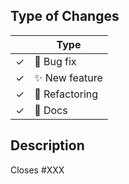 <!--
Thank you for submitting a PR to pylint!

To ease the process of reviewing your PR, do make sure to complete the following boxes.

- [ ] Add yourself to ``CONTRIBUTORS.txt`` if you are a new contributor.
- [ ] Add a ChangeLog entry describing what your PR does.
- [ ] If it's a new feature, or an important bug fix, add a What's New entry in
      `doc/whatsnew/<current release.rst>`.
- [ ] Write a good description on what the PR does.
-->

## Type of Changes

<!-- Leave the corresponding lines for the applicable type of change: -->

|     | Type                   |
| --- | ---------------------- |
| ✓   | :bug: Bug fix          |
| ✓   | :sparkles: New feature |
| ✓   | :hammer: Refactoring   |
| ✓   | :scroll: Docs          |

## Description

<!--
If this PR fixes a particular issue, use the following to automatically close that issue
once this PR gets merged:
-->

Closes #XXX
